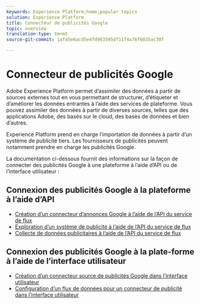 ```yaml
---
keywords: Experience Platform;home;popular topics
solution: Experience Platform
title: Connecteur de publicités Google
topic: overview
translation-type: tm+mt
source-git-commit: 1afa5e6acd5e4fd983505df11f4a76f6835ac30f

---
```



# Connecteur de publicités Google

Adobe Experience Platform permet d’assimiler des données à partir de sources externes tout en vous permettant de structurer, d’étiqueter et d’améliorer les données entrantes à l’aide des services de plateforme. Vous pouvez assimiler des données à partir de diverses sources, telles que des applications Adobe, des  basés sur le cloud, des bases de données et bien d’autres.

Experience Platform prend en charge l’importation de données à partir d’un système de publicité tiers. Les fournisseurs de publicités peuvent notamment prendre en charge les publicités Google.

La documentation ci-dessous fournit des informations sur la façon de connecter des publicités Google à une plateforme à l’aide d’API ou de l’interface utilisateur :

## Connexion des publicités Google à la plateforme à l’aide d’API

- [Création d’un connecteur d’annonces Google à l’aide de l’API du service de flux](../../tutorials/api/create/advertising/ads.md)
- [Exploration d’un système de publicité à l’aide de l’API du service de flux](../../tutorials/api/explore/advertising.md)
- [Collecte de données publicitaires à l’aide de l’API du service de flux](../../tutorials/api/collect/advertising.md)

## Connexion des publicités Google à la plate-forme à l’aide de l’interface utilisateur

- [Création d’un connecteur source de publicités Google dans l’interface utilisateur](../../tutorials/ui/create/advertising/ads.md)
- [Configuration d’un flux de données pour un connecteur de publicité dans l’interface utilisateur](../../tutorials/ui/dataflow/advertising.md)